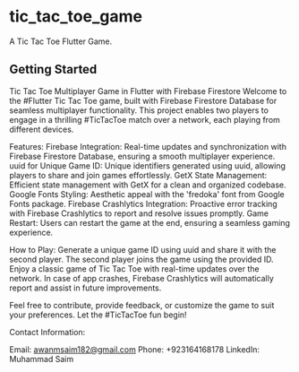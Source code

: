# tic_tac_toe_game

A Tic Tac Toe Flutter Game.

## Getting Started

Tic Tac Toe Multiplayer Game in Flutter with Firebase Firestore
Welcome to the #Flutter Tic Tac Toe game, built with Firebase Firestore Database for seamless multiplayer functionality. This project enables two players to engage in a thrilling #TicTacToe match over a network, each playing from different devices.

Features:
Firebase Integration: Real-time updates and synchronization with Firebase Firestore Database, ensuring a smooth multiplayer experience.
uuid for Unique Game ID: Unique identifiers generated using uuid, allowing players to share and join games effortlessly.
GetX State Management: Efficient state management with GetX for a clean and organized codebase.
Google Fonts Styling: Aesthetic appeal with the 'fredoka' font from Google Fonts package.
Firebase Crashlytics Integration: Proactive error tracking with Firebase Crashlytics to report and resolve issues promptly.
Game Restart: Users can restart the game at the end, ensuring a seamless gaming experience.

How to Play:
Generate a unique game ID using uuid and share it with the second player.
The second player joins the game using the provided ID.
Enjoy a classic game of Tic Tac Toe with real-time updates over the network.
In case of app crashes, Firebase Crashlytics will automatically report and assist in future improvements.

Feel free to contribute, provide feedback, or customize the game to suit your preferences. Let the #TicTacToe fun begin!

Contact Information:

Email: awanmsaim182@gmail.com
Phone: +923164168178
LinkedIn: Muhammad Saim

